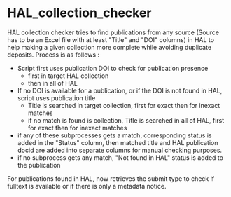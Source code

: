 # HAL_collection_checker
HAL collection checker tries to find publications from any source (Source has to be an Excel file with at least "Title" and "DOI" columns) in HAL to help making a given collection more complete while avoiding duplicate deposits.
Process is as follows :
- Script first uses publication DOI to check for publication presence
    - first in target HAL collection 
    - then in all of HAL
- If no DOI is available for a publication, or if the DOI is not found in HAL, script uses publication title
    - Title is searched in target collection, first for exact then for inexact matches
    - if no match is found is collection, Title is searched in all of HAL, first for exact then for inexact matches
- if any of these subprocesses gets a match, corresponding status is added in the "Status" column, then matched title and HAL publication docid are added into separate columns for manual checking purposes.
- if no subprocess gets any match, "Not found in HAL" status is added to the publication

For publications found in HAL, now retrieves the submit type to check if fulltext is available or if there is only a metadata notice.
